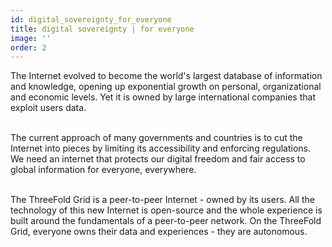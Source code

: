 ```yaml
---
id: digital_sovereignty_for_everyone
title: digital sovereignty | for everyone
image: ''
order: 2
---
```


The Internet evolved to become the world's largest database of information and knowledge, opening up exponential growth on personal, organizational and economic levels. Yet it is owned by large international companies that exploit users data.
<br />
<br />

The current approach of many governments and countries is to cut the Internet into pieces by limiting its accessibility and enforcing regulations. We need an internet that protects our digital freedom and fair access to global information for everyone, everywhere.
<br />
<br />

The ThreeFold Grid is a peer-to-peer Internet - owned by its users. All the technology of this new Internet is open-source and the whole experience is built around the fundamentals of a peer-to-peer network. On the ThreeFold Grid, everyone owns their data and experiences - they are autonomous.
